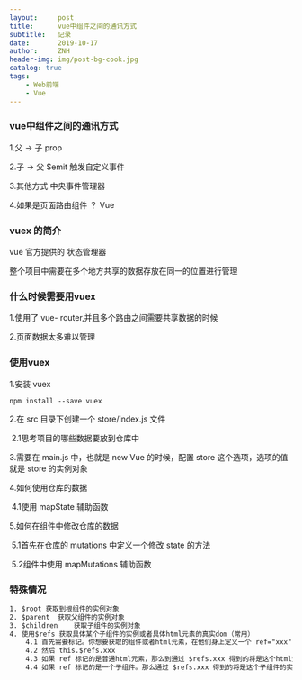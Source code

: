 ```yaml
---
layout:     post
title:      vue中组件之间的通讯方式
subtitle:   记录
date:       2019-10-17
author:     ZNH
header-img: img/post-bg-cook.jpg
catalog: true
tags:
    - Web前端
    - Vue
---
```

###  vue中组件之间的通讯方式

1.父 -> 子			prop

2.子 -> 父			$emit 触发自定义事件

3.其他方式		  中央事件管理器

4.如果是页面路由组件 ？ Vue

### vuex 的简介

vue 官方提供的 状态管理器

整个项目中需要在多个地方共享的数据存放在同一的位置进行管理

### 什么时候需要用vuex

1.使用了 vue- router,并且多个路由之间需要共享数据的时候

2.页面数据太多难以管理

### 使用vuex

1.安装 vuex

```shell
npm install --save vuex
```

2.在 src 目录下创建一个 store/index.js 文件

​	2.1思考项目的哪些数据要放到仓库中

3.需要在 main.js 中，也就是 new Vue 的时候，配置 store 这个选项，选项的值就是 store 的实例对象

4.如何使用仓库的数据

​	4.1使用 mapState 辅助函数

5.如何在组件中修改仓库的数据

​	5.1首先在仓库的 mutations 中定义一个修改 state 的方法

​	5.2组件中使用 mapMutations 辅助函数

### 特殊情况
```txt
1. $root 获取到根组件的实例对象
2. $parent	获取父组件的实例对象
3. $children	获取子组件的实例对象
4. 使用$refs 获取具体某个子组件的实例或者具体html元素的真实dom（常用）
	4.1 首先需要标记。你想要获取的组件或者html元素，在他们身上定义一个 ref="xxx"
	4.2 然后 this.$refs.xxx 
	4.3 如果 ref 标记的是普通html元素，那么到通过 $refs.xxx 得到的将是这个html元素的dom对象
	4.4 如果 ref 标记的是一个子组件。那么通过 $refs.xxx 得到的将是这个子组件的实例对象
```